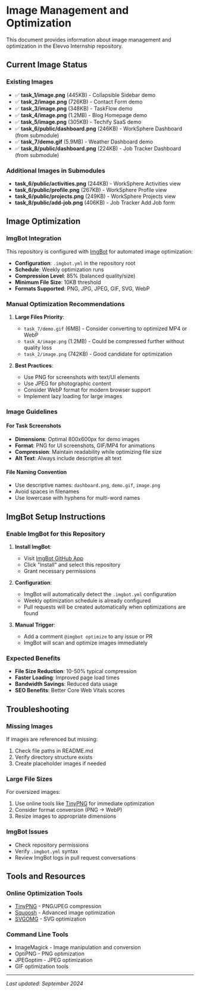 # Image Management and Optimization

This document provides information about image management and optimization in the Elevvo Internship repository.

## Current Image Status

### Existing Images
- ✅ **task_1/image.png** (445KB) - Collapsible Sidebar demo
- ✅ **task_2/image.png** (726KB) - Contact Form demo  
- ✅ **task_3/image.png** (348KB) - TaskFlow demo
- ✅ **task_4/image.png** (1.2MB) - Blog Homepage demo
- ✅ **task_5/image.png** (305KB) - Techify SaaS demo
- ✅ **task_6/public/dashboard.png** (246KB) - WorkSphere Dashboard (from submodule)
- ✅ **task_7/demo.gif** (5.9MB) - Weather Dashboard demo
- ✅ **task_8/public/dashboard.png** (224KB) - Job Tracker Dashboard (from submodule)

### Additional Images in Submodules
- **task_6/public/activities.png** (244KB) - WorkSphere Activities view
- **task_6/public/profile.png** (267KB) - WorkSphere Profile view
- **task_6/public/projects.png** (249KB) - WorkSphere Projects view
- **task_8/public/add-job.png** (406KB) - Job Tracker Add Job form

## Image Optimization

### ImgBot Integration
This repository is configured with [ImgBot](https://imgbot.net/) for automated image optimization:

- **Configuration**: `.imgbot.yml` in the repository root
- **Schedule**: Weekly optimization runs
- **Compression Level**: 85% (balanced quality/size)
- **Minimum File Size**: 10KB threshold
- **Formats Supported**: PNG, JPG, JPEG, GIF, SVG, WebP

### Manual Optimization Recommendations

1. **Large Files Priority**:
   - `task_7/demo.gif` (6MB) - Consider converting to optimized MP4 or WebP
   - `task_4/image.png` (1.2MB) - Could be compressed further without quality loss
   - `task_2/image.png` (742KB) - Good candidate for optimization

2. **Best Practices**:
   - Use PNG for screenshots with text/UI elements
   - Use JPEG for photographic content
   - Consider WebP format for modern browser support
   - Implement lazy loading for large images

### Image Guidelines

#### For Task Screenshots
- **Dimensions**: Optimal 800x600px for demo images
- **Format**: PNG for UI screenshots, GIF/MP4 for animations
- **Compression**: Maintain readability while optimizing file size
- **Alt Text**: Always include descriptive alt text

#### File Naming Convention
- Use descriptive names: `dashboard.png`, `demo.gif`, `image.png`
- Avoid spaces in filenames
- Use lowercase with hyphens for multi-word names

## ImgBot Setup Instructions

### Enable ImgBot for this Repository

1. **Install ImgBot**:
   - Visit [ImgBot GitHub App](https://github.com/apps/imgbot)
   - Click "Install" and select this repository
   - Grant necessary permissions

2. **Configuration**:
   - ImgBot will automatically detect the `.imgbot.yml` configuration
   - Weekly optimization schedule is already configured
   - Pull requests will be created automatically when optimizations are found

3. **Manual Trigger**:
   - Add a comment `@imgbot optimize` to any issue or PR
   - ImgBot will scan and optimize images immediately

### Expected Benefits
- **File Size Reduction**: 10-50% typical compression
- **Faster Loading**: Improved page load times
- **Bandwidth Savings**: Reduced data usage
- **SEO Benefits**: Better Core Web Vitals scores

## Troubleshooting

### Missing Images
If images are referenced but missing:
1. Check file paths in README.md
2. Verify directory structure exists
3. Create placeholder images if needed

### Large File Sizes
For oversized images:
1. Use online tools like [TinyPNG](https://tinypng.com/) for immediate optimization
2. Consider format conversion (PNG → WebP)
3. Resize images to appropriate dimensions

### ImgBot Issues
- Check repository permissions
- Verify `.imgbot.yml` syntax
- Review ImgBot logs in pull request conversations

## Tools and Resources

### Online Optimization Tools
- [TinyPNG](https://tinypng.com/) - PNG/JPEG compression
- [Squoosh](https://squoosh.app/) - Advanced image optimization
- [SVGOMG](https://jakearchibald.github.io/svgomg/) - SVG optimization

### Command Line Tools
- ImageMagick - Image manipulation and conversion
- OptiPNG - PNG optimization
- JPEGoptim - JPEG optimization
- GIF optimization tools

---

*Last updated: September 2024*